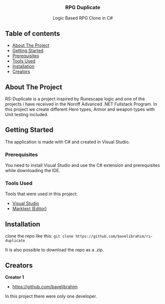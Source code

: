 <p align="center">
  <h3 align="center">RPG Duplicate</h3>

  <p align="center">
    Logic Based RPG Clone in C#
  </p>
</p>


## Table of contents

- [About The Project](#about-the-project)
- [Getting Started](#getting-started)
- [Prerequisites](#prerequisites)
- [Tools Used](#tools-used)
- [Installation](#installation)
- [Creators](#creators)

## About The Project

RS-Duplicate is a project inspired by Runescape logic and one of the projects i have received in the Noroff Advanced .NET Fullstack Program. In this project we create different Hero types, Armor and weapon types with Unit testing included. 

## Getting Started

The application is made with C# and created in Visual Studio.

### Prerequisites

You need to install Visual Studio and use the C# extension and prerequisites while downloading the IDE.

### Tools Used

Tools that were used in this project:

- [Visual Studio](https://visualstudio.microsoft.com/)
- [Marktext (Editor)](https://github.com/marktext/marktext)

## Installation

clone the repo like this:
`git clone https://github.com/bavelibrahim/rs-duplicate`

It is also possible to download the repo as a .zip.

## Creators

**Creator 1**

- <https://github.com/bavelibrahim>

In this project there were only one developer. 
